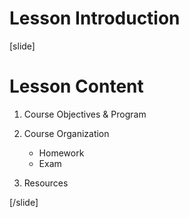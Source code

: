 # Lesson Introduction

[slide]

# Lesson Content

1. Course Objectives & Program
2. Course Organization

   - Homework
   - Exam

3. Resources

[/slide]
